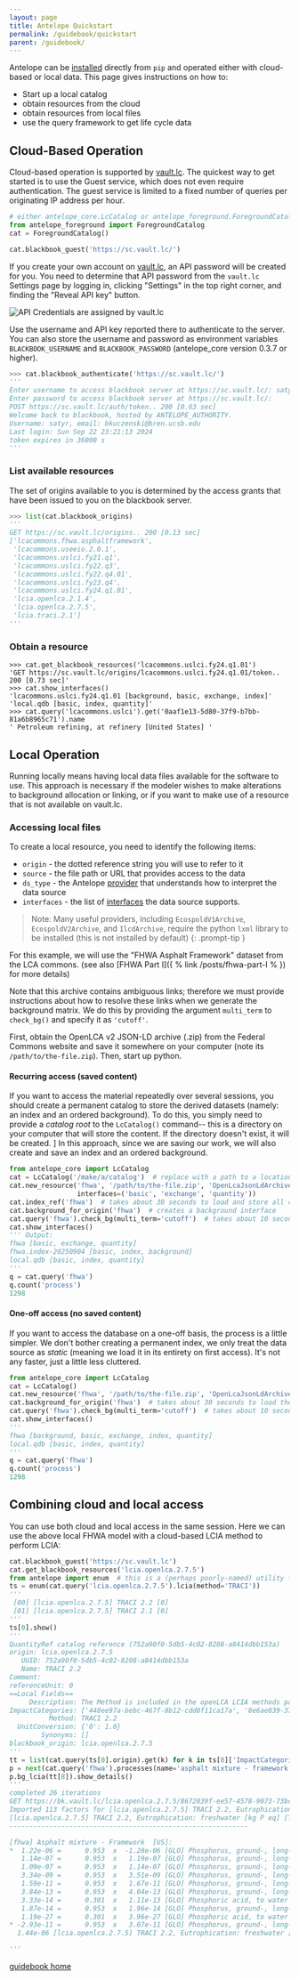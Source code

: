 ```yaml
---
layout: page
title: Antelope Quickstart
permalink: /guidebook/quickstart
parent: /guidebook/
---
```


Antelope can be [installed](/guidebook/installation) directly from `pip` and operated either with cloud-based or local data.  This page gives instructions on how to:
 - Start up a local catalog
 - obtain resources from the cloud
 - obtain resources from local files
 - use the query framework to get life cycle data

## Cloud-Based Operation

Cloud-based operation is supported by [vault.lc](https://vault.lc/). The quickest way to get started is to use the Guest service, which does not even require authentication.  The guest service is limited to a fixed number of queries per originating IP address per hour.

```python
# either antelope_core.LcCatalog or antelope_foreground.ForegroundCatalog may be used
from antelope_foreground import ForegroundCatalog
cat = ForegroundCatalog()

cat.blackbook_guest('https://sc.vault.lc/')
```

If you create your own account on [vault.lc](https://vault.lc/start?mode=signup), an API password will be
created for you.  You need to determine that API password from the `vault.lc` Settings page by logging in, clicking "Settings" in the top right corner, and finding the "Reveal API key" button.

![API Credentials are assigned by vault.lc](/assets/img/vault-credentials.png)

Use the username and API key reported there to authenticate to the server. You can also store the username and password as environment variables `BLACKBOOK_USERNAME` and `BLACKBOOK_PASSWORD` (antelope_core version 0.3.7 or higher).

```python
>>> cat.blackbook_authenticate('https://sc.vault.lc/')
'''
Enter username to access blackbook server at https://sc.vault.lc/: satyr
Enter password to access blackbook server at https://sc.vault.lc/: 
POST https://sc.vault.lc/auth/token.. 200 [0.63 sec]
Welcome back to blackbook, hosted by ANTELOPE_AUTHORITY.
Username: satyr, email: bkuczenski@bren.ucsb.edu
Last login: Sun Sep 22 23:21:13 2024 
token expires in 36000 s
''' 
```

### List available resources

The set of origins available to you is determined by the access grants that have been issued to you on the 
blackbook server.

```python
>>> list(cat.blackbook_origins)
'''
GET https://sc.vault.lc/origins.. 200 [0.13 sec]
['lcacommons.fhwa.asphaltframework',
 'lcacommons.useeio.2.0.1',
 'lcacommons.uslci.fy21.q1',
 'lcacommons.uslci.fy22.q3',
 'lcacommons.uslci.fy22.q4.01',
 'lcacommons.uslci.fy23.q4',
 'lcacommons.uslci.fy24.q1.01',
 'lcia.openlca.2.1.4',
 'lcia.openlca.2.7.5',
 'lcia.traci.2.1']
'''
```

### Obtain a resource

```pycon
>>> cat.get_blackbook_resources('lcacommons.uslci.fy24.q1.01')
'GET https://sc.vault.lc/origins/lcacommons.uslci.fy24.q1.01/token.. 200 [0.73 sec]'
>>> cat.show_interfaces()
'lcacommons.uslci.fy24.q1.01 [background, basic, exchange, index]'
'local.qdb [basic, index, quantity]'
>>> cat.query('lcacommons.uslci').get('0aaf1e13-5d80-37f9-b7bb-81a6b8965c71').name
' Petroleum refining, at refinery [United States] '
```

## Local Operation
Running locally means having local data files available for the software to use. This approach is necessary if the modeler wishes to make alterations to background allocation or linking, or if you want to make use of a resource that is not available on vault.lc.

### Accessing local files

To create a local resource, you need to identify the following items:
 - `origin` - the dotted reference string you will use to refer to it
 - `source` - the file path or URL that provides access to the data
 - `ds_type` - the Antelope [provider](/guidebook/providers) that understands how to interpret the data source
 - `interfaces` - the list of [interfaces](/guidebook/interfaces) the data source supports. 

> Note: Many useful providers, including `EcospoldV1Archive`, `EcospoldV2Archive`, and `IlcdArchive`,
> require the python `lxml` library to be installed (this is not installed by default)
{: .prompt-tip }

For this example, we will use the "FHWA Asphalt Framework" dataset from the LCA commons.  (see also 
[FHWA Part I]({ % link /posts/fhwa-part-I % }) for more details)

Note that this archive contains ambiguous links; therefore we must provide instructions about how to resolve these links when we generate the background matrix. We do this by providing the argument `multi_term` to `check_bg()` and specify it as `'cutoff'`.

First, obtain the OpenLCA v2 JSON-LD archive (.zip) from the Federal Commons website and save it somewhere on your computer (note its `/path/to/the-file.zip`). Then, start up python.

#### Recurring access (saved content)

If you want to access the material repeatedly over several sessions, you should create a permanent catalog to store the derived datasets (namely: an index and an ordered background).  To do this, you simply need to provide a *catalog root* to the `LcCatalog()` command-- this is a directory on your computer that will store the content. If the directory doesn't exist, it will be created.
]
In this approach, since we are saving our work, we will also create and save an index and an ordered background.
```python
from antelope_core import LcCatalog
cat = LcCatalog('/make/a/catalog')  # replace with a path to a location on your computer
cat.new_resource('fhwa', '/path/to/the-file.zip', 'OpenLcaJsonLdArchive', 
                 interfaces=('basic', 'exchange', 'quantity'))
cat.index_ref('fhwa')  # takes about 30 seconds to load and store all content
cat.background_for_origin('fhwa')  # creates a background interface
cat.query('fhwa').check_bg(multi_term='cutoff')  # takes about 10 seconds to create the ordered background
cat.show_interfaces()
''' Output:
fhwa [basic, exchange, quantity]
fhwa.index-20250904 [basic, index, background]
local.qdb [basic, index, quantity]
'''
q = cat.query('fhwa')
q.count('process')
1298
```


#### One-off access (no saved content)

If you want to access the database on a one-off basis, the process is a little simpler. We don't bother creating a permanent index, we only treat the data source as *static* (meaning we load it in its entirety 
on first access). It's not any faster, just a little less cluttered.
```python
from antelope_core import LcCatalog
cat = LcCatalog()
cat.new_resource('fhwa', '/path/to/the-file.zip', 'OpenLcaJsonLdArchive', interfaces=('basic', 'exchange', 'index', 'quantity'), static=True)
cat.background_for_origin('fhwa')  # takes about 30 seconds to load the archive
cat.query('fhwa').check_bg(multi_term='cutoff')  # takes about 10 seconds to create the ordered background
cat.show_interfaces()
'''
fhwa [background, basic, exchange, index, quantity]
local.qdb [basic, index, quantity]
'''
q = cat.query('fhwa')
q.count('process')
1298
```

## Combining cloud and local access
You can use both cloud and local access in the same session.  Here we can use the above local FHWA model with a cloud-based LCIA method to perform LCIA:

```python
cat.blackbook_guest('https://sc.vault.lc')
cat.get_blackbook_resources('lcia.openlca.2.7.5')
from antelope import enum  # this is a (perhaps poorly-named) utility for enumerating outputs
ts = enum(cat.query('lcia.openlca.2.7.5').lcia(method='TRACI'))
'''
 [00] [lcia.openlca.2.7.5] TRACI 2.2 [0]
 [01] [lcia.openlca.2.7.5] TRACI 2.1 [0]
'''
ts[0].show()
'''
QuantityRef catalog reference (752a90f0-5db5-4c02-8208-a8414dbb153a)
origin: lcia.openlca.2.7.5
   UUID: 752a90f0-5db5-4c02-8208-a8414dbb153a
   Name: TRACI 2.2
Comment: 
referenceUnit: 0
==Local Fields==
     Description: The Method is included in the openLCA LCIA methods package 2.7.5 and the impact directions are set. Databases from Nexus that are compatible with this method include ecoinvent 3.6, 3.7, 3.7.1, 3.8, 3.9.1, 3.10, 3.11 | Agribalyse 3.0, 3.01, 3.1 | Agrifootprint 5.0, 6.3 | OzLCI 2019.
ImpactCategories: ['448ee97a-bebc-467f-8b12-cdd8f11ca17a', '8e6ae039-3775-4c6c-91fa-ba830d3ea7a3', '34a8aabb-d140-439f-8813-b791e14c1a98', 'b8a0d65e-1879-4678-a5c0-1f49a6a117ec', '34f5feaa-1817-4a6d-8670-73353cdab45b', 'e7fe184a-2bc1-4975-906e-2e1f1b9ffae7', '47422855-d937-4f0d-b66e-b396ccd3db1f', '36853eb9-a379-4b40-8f47-48b210848c01', '8672839f-ee57-4578-9073-73bc025a02cb', '6deef80b-c723-4a0f-b70c-6738bb84be2d']
          Method: TRACI 2.2
  UnitConversion: {'0': 1.0}
        Synonyms: []
blackbook_origin: lcia.openlca.2.7.5
'''
tt = list(cat.query(ts[0].origin).get(k) for k in ts[0]['ImpactCategories'])
p = next(cat.query('fhwa').processes(name='asphalt mixture - framework'))
p.bg_lcia(tt[8]).show_details()
'''
completed 26 iterations
GET https://bk.vault.lc/lcia.openlca.2.7.5/8672839f-ee57-4578-9073-73bc025a02cb/factors.. 200 [0.81 sec]
Imported 113 factors for [lcia.openlca.2.7.5] TRACI 2.2, Eutrophication: freshwater [kg P eq] [TRACI 2.2]
[lcia.openlca.2.7.5] TRACI 2.2, Eutrophication: freshwater [kg P eq] [TRACI 2.2] kg P eq
------------------------------------------------------------

[fhwa] Asphalt mixture - Framework  [US]:
*  1.22e-06 =      0.953  x  -1.28e-06 [GLO] Phosphorus, ground-, long-term
   1.14e-07 =      0.953  x   1.19e-07 [GLO] Phosphorus, ground-, long-term
   1.09e-07 =      0.953  x   1.14e-07 [GLO] Phosphorus, ground-, long-term
   3.34e-09 =      0.953  x   3.51e-09 [GLO] Phosphorus, ground-, long-term
   1.59e-11 =      0.953  x   1.67e-11 [GLO] Phosphorus, ground-, long-term
   3.84e-13 =      0.953  x   4.04e-13 [GLO] Phosphorus, ground-, long-term
   3.33e-14 =      0.301  x   1.11e-13 [GLO] Phosphoric acid, to water
   1.87e-14 =      0.953  x   1.96e-14 [GLO] Phosphorus, ground-, long-term
   1.19e-27 =      0.301  x   3.96e-27 [GLO] Phosphoric acid, to water
* -2.93e-11 =      0.953  x   3.07e-11 [GLO] Phosphorus, ground-, long-term
  1.44e-06 [lcia.openlca.2.7.5] TRACI 2.2, Eutrophication: freshwater [kg P eq] [TRACI 2.2]

'''
```

[guidebook home](/guidebook)
